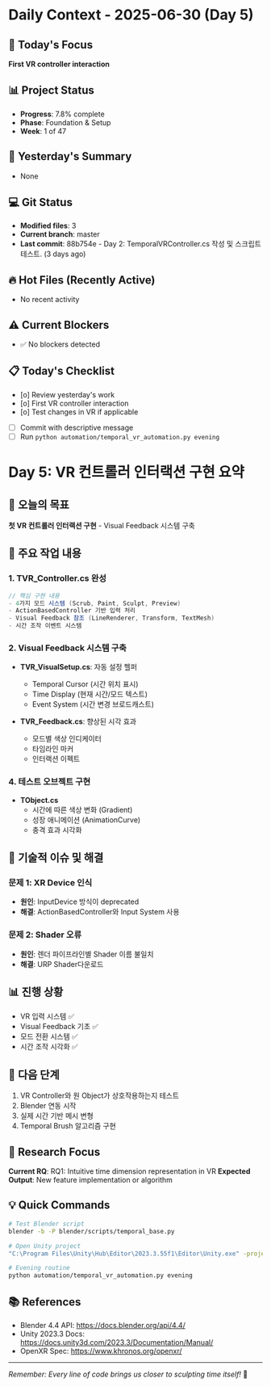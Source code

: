 # Daily Context - 2025-06-30 (Day 5)

## 🎯 Today's Focus
**First VR controller interaction**

## 📊 Project Status
- **Progress**: 7.8% complete
- **Phase**: Foundation & Setup
- **Week**: 1 of 47

## 📝 Yesterday's Summary
- None

## 💻 Git Status
- **Modified files**: 3
- **Current branch**: master
- **Last commit**: 88b754e - Day 2: TemporalVRController.cs 작성 및 스크립트 테스트. (3 days ago)

## 🔥 Hot Files (Recently Active)
- No recent activity

## ⚠️ Current Blockers
- ✅ No blockers detected

## 📋 Today's Checklist
- [o] Review yesterday's work
- [o] First VR controller interaction
- [o] Test changes in VR if applicable  
- [ ] Commit with descriptive message
- [ ] Run `python automation/temporal_vr_automation.py evening`

# Day 5: VR 컨트롤러 인터랙션 구현 요약

## 🎯 오늘의 목표
**첫 VR 컨트롤러 인터랙션 구현** - Visual Feedback 시스템 구축

## 📝 주요 작업 내용


### 1. **TVR_Controller.cs 완성**
```csharp
// 핵심 구현 내용
- 4가지 모드 시스템 (Scrub, Paint, Sculpt, Preview)
- ActionBasedController 기반 입력 처리
- Visual Feedback 참조 (LineRenderer, Transform, TextMesh)
- 시간 조작 이벤트 시스템
```

### 2. **Visual Feedback 시스템 구축**
- **TVR_VisualSetup.cs**: 자동 설정 헬퍼
  - Temporal Cursor (시간 위치 표시)
  - Time Display (현재 시간/모드 텍스트)
  - Event System (시간 변경 브로드캐스트)

- **TVR_Feedback.cs**: 향상된 시각 효과
  - 모드별 색상 인디케이터
  - 타임라인 마커
  - 인터랙션 이펙트

### 4. **테스트 오브젝트 구현**
- **TObject.cs**
  - 시간에 따른 색상 변화 (Gradient)
  - 성장 애니메이션 (AnimationCurve)
  - 충격 효과 시각화

## 🔧 기술적 이슈 및 해결

### 문제 1: XR Device 인식
- **원인**: InputDevice 방식이 deprecated
- **해결**: ActionBasedController와 Input System 사용

### 문제 2: Shader 오류
- **원인**: 렌더 파이프라인별 Shader 이름 불일치
- **해결**: URP Shader다운로드

## 📊 진행 상황
- VR 입력 시스템 ✅
- Visual Feedback 기초 ✅
- 모드 전환 시스템 ✅
- 시간 조작 시각화 ✅

## 🎯 다음 단계
1. VR Controller와 원 Object가 상호작용하는지 테스트
2. Blender 연동 시작
3. 실제 시간 기반 메시 변형
4. Temporal Brush 알고리즘 구현



## 🎯 Research Focus
**Current RQ**: RQ1: Intuitive time dimension representation in VR
**Expected Output**: New feature implementation or algorithm

## 💡 Quick Commands
```bash
# Test Blender script
blender -b -P blender/scripts/temporal_base.py

# Open Unity project  
"C:\Program Files\Unity\Hub\Editor\2023.3.55f1\Editor\Unity.exe" -projectPath "unity\TemporalVR"

# Evening routine
python automation/temporal_vr_automation.py evening
```

## 📚 References
- Blender 4.4 API: https://docs.blender.org/api/4.4/
- Unity 2023.3 Docs: https://docs.unity3d.com/2023.3/Documentation/Manual/
- OpenXR Spec: https://www.khronos.org/openxr/

---
*Remember: Every line of code brings us closer to sculpting time itself!* 🚀
